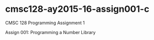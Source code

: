 # cmsc128-ay2015-16-assign001-c
CMSC 128 Programming Assignment 1

Assign 001: Programming a Number Library
